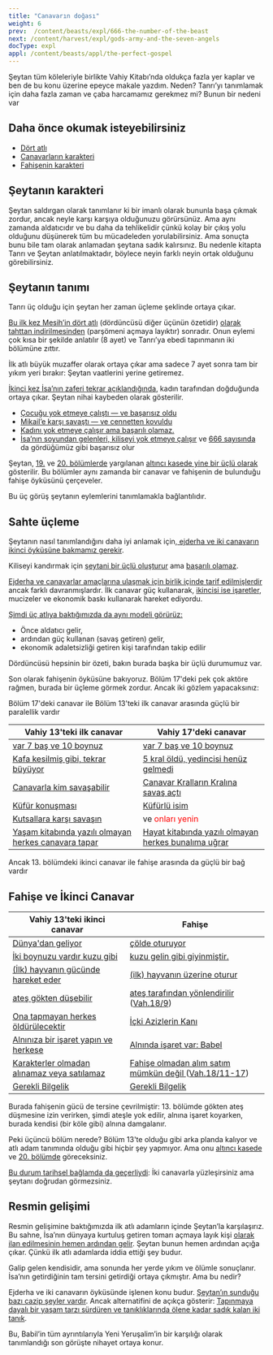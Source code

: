 ```yaml
---
title: "Canavarın doğası"
weight: 6
prev:  /content/beasts/expl/666-the-number-of-the-beast
next: /content/harvest/expl/gods-army-and-the-seven-angels
docType: expl
appl: /content/beasts/appl/the-perfect-gospel
---
```


Şeytan tüm köleleriyle birlikte Vahiy Kitabı’nda oldukça fazla yer kaplar ve ben de bu konu üzerine epeyce makale yazdım. Neden? Tanrı’yı tanımlamak için daha fazla zaman ve çaba harcamamız gerekmez mi? Bunun bir nedeni var

## Daha önce okumak isteyebilirsiniz

<a name="f2fd"></a>
- [Dört atlı](/content/seals/expl/the-mystery-of-the-four-horse-men)
- [Canavarların karakteri](/content/beasts/expl/the-nature-of-the-beast-in-the-book-of-revelation)
- [Fahişenin karakteri](/content/harlot/expl/the-character-and-destiny-of-the-harlot)

## Şeytanın karakteri

<a name="904a"></a>
Şeytan saldırgan olarak tanımlanır ki bir imanlı olarak bununla başa çıkmak zordur, ancak neyle karşı karşıya olduğunuzu görürsünüz. Ama aynı zamanda aldatıcıdır ve bu daha da tehlikelidir çünkü kolay bir çıkış yolu olduğunu düşünerek tüm bu mücadeleden yorulabilirsiniz. Ama sonuçta bunu bile tam olarak anlamadan şeytana sadık kalırsınız. Bu nedenle kitapta Tanrı ve Şeytan anlatılmaktadır, böylece neyin farklı neyin ortak olduğunu görebilirsiniz.

## Şeytanın tanımı

<a name="a7a0"></a>
Tanrı üç olduğu için şeytan her zaman üçleme şeklinde ortaya çıkar.

[Bu ilk kez Mesih’in dört atlı](https://www.bibleserver.com/TR/Vahiy5) (dördüncüsü diğer üçünün özetidir) [olarak tahttan indirilmesinden](https://www.bibleserver.com/TR/Vahiy5) (parşömeni açmaya layıktır) sonradır. Onun eylemi çok kısa bir şekilde anlatılır (8 ayet) ve Tanrı’ya ebedi tapınmanın iki bölümüne zıttır.

İlk atlı büyük muzaffer olarak ortaya çıkar ama sadece 7 ayet sonra tam bir yıkım yeri bırakır: Şeytan vaatlerini yerine getiremez.

[İkinci kez İsa’nın zaferi tekrar açıklandığında](https://www.bibleserver.com/TR/Vahiy12), kadın tarafından doğduğunda ortaya çıkar. Şeytan nihai kaybeden olarak gösterilir.

- [Çocuğu yok etmeye çalıştı — ve başarısız oldu](https://www.bibleserver.com/TR/Vahiy12%3A1-6)
- [Mikail’e karşı savaştı — ve cennetten kovuldu](https://www.bibleserver.com/TR/Vahiy12%3A7-12)
- [Kadını yok etmeye çalışır ama başarılı olamaz.](https://www.bibleserver.com/TR/Vahiy12%3A13-17)
- [İsa’nın soyundan gelenleri, kiliseyi yok etmeye çalışır](https://www.bibleserver.com/TR/Vahiy13) ve [666 sayısında ](/content/beasts/expl/666-the-number-of-the-beast)da gördüğümüz gibi başarısız olur

Şeytan, [19.](https://www.bibleserver.com/TR/Vahiy19%3A20) ve [20. bölümlerde](https://www.bibleserver.com/TR/Vahiy20%3A10) yargılanan [altıncı kasede yine bir üçlü olarak ](https://www.bibleserver.com/TR/Vahiy16%3A13)gösterilir. Bu bölümler aynı zamanda bir canavar ve fahişenin de bulunduğu fahişe öyküsünü çerçeveler.

Bu üç görüş şeytanın eylemlerini tanımlamakla bağlantılıdır.

## Sahte üçleme

<a name="1e70"></a>
Şeytanın nasıl tanımlandığını daha iyi anlamak için,[ ejderha ve iki canavarın ikinci öyküsüne bakmamız gerekir](https://www.bibleserver.com/TR/Vahiy13).

Kiliseyi kandırmak için [şeytani bir üçlü oluşturur](/content/beasts/expl/the-nature-of-the-beast-in-the-book-of-revelation#6999) ama [başarılı olamaz](/content/beasts/expl/666-the-number-of-the-beast#9a7b).

[Ejderha ve canavarlar amaçlarına ulaşmak için birlik içinde tarif edilmişlerdir](/content/beasts/expl/the-nature-of-the-beast-in-the-book-of-revelation) ancak farklı davranmışlardır. İlk canavar güç kullanarak, [ikincisi ise işaretler](/content/beasts/expl/the-beasts-and-the-666-in-historical-context), mucizeler ve ekonomik baskı kullanarak hareket ediyordu.

[Şimdi üç atlıya baktığımızda da aynı modeli görürüz:](/content/seals/expl/the-mystery-of-the-four-horse-men)

- Önce aldatıcı gelir,
- ardından güç kullanan (savaş getiren) gelir,
- ekonomik adaletsizliği getiren kişi tarafından takip edilir

Dördüncüsü hepsinin bir özeti, bakın burada başka bir üçlü durumumuz var.

Son olarak fahişenin öyküsüne bakıyoruz. Bölüm 17'deki pek çok aktöre rağmen, burada bir üçleme görmek zordur. Ancak iki gözlem yapacaksınız:

Bölüm 17'deki canavar ile Bölüm 13'teki ilk canavar arasında güçlü bir paralellik vardır

| Vahiy 13'teki ilk canavar | Vahiy 17'deki canavar |
|---------------------------|-----------------------|
| [var 7 baş ve 10 boynuz](https://www.bibleserver.com/TR/Vahiy13%2C1) | [var 7 baş ve 10 boynuz](https://www.bibleserver.com/TR/Vahiy17%2C3) |
| [Kafa kesilmiş gibi, tekrar büyüyor](https://www.bibleserver.com/TR/Vahiy13%2C3) | [5 kral öldü, yedincisi henüz gelmedi](https://www.bibleserver.com/TR/Vahiy17%2C10) |
| [Canavarla kim savaşabilir](https://www.bibleserver.com/TR/Vahiy13%2C4) | [Canavar Kralların Kralına savaş açtı](https://www.bibleserver.com/TR/Vahiy17%2C14) |
| [Küfür konuşması](https://www.bibleserver.com/TR/Vahiy13%2C5-6) | [Küfürlü isim](https://www.bibleserver.com/TR/Vahiy17%2C3) |
| [Kutsallara karşı savaşın](https://www.bibleserver.com/TR/Vahiy13%2C7) | ve <span style="color:red;">onları yenin</span> | [Kuzu'a karşı savaşır (https://www.bibleserver.com/TR/Vahiy17%2C14)</td> ve <span style="color:red;">üstesinden gelir</span> [yok etmeye fahişe ve karşı savaşın](https://www.bibleserver.com/TR/Vahiy17%2C16) |
| [Yaşam kitabında yazılı olmayan herkes canavara tapar](https://www.bibleserver.com/TR/Vahiy13%2C8) | [Hayat kitabında yazılı olmayan herkes bunalıma uğrar](https://www.bibleserver.com/TR/Vahiy17%2C8) |

Ancak 13. bölümdeki ikinci canavar ile fahişe arasında da güçlü bir bağ vardır

## Fahişe ve İkinci Canavar

| Vahiy 13'teki ikinci canavar | Fahişe |
|------------------------------|--------|
| [Dünya'dan geliyor](https://www.bibleserver.com/TR/Vahiy13%2C11) | [çölde oturuyor](https://www.bibleserver.com/TR/Vahiy17%2C3) |
| [İki boynuzu vardır  kuzu gibi](https://www.bibleserver.com/TR/Vahiy13%2C11) | [kuzu gelin gibi giyinmiştir.](https://www.bibleserver.com/TR/Vahiy17%2C4) |
| [(İlk) hayvanın  gücünde hareket eder](https://www.bibleserver.com/TR/Vahiy13%2C12) | [(ilk) hayvanın üzerine oturur](https://www.bibleserver.com/TR/Vahiy17%2C3) |
| [ateş gökten düşebilir](https://www.bibleserver.com/TR/Vahiy13%2C13) | [ateş tarafından yönlendirilir](https://www.bibleserver.com/TR/Vahiy17%2C16) ([Vah.18/9](https://www.bibleserver.com/TR/Vahiy18%2C9)) |
| [Ona tapmayan herkes öldürülecektir](https://www.bibleserver.com/TR/Vahiy13%2C15) | [İçki Azizlerin Kanı](https://www.bibleserver.com/TR/Vahiy17%2C6) |
| [Alnınıza bir işaret yapın ve herkese](https://www.bibleserver.com/TR/Vahiy13%2C16) | [Alnında işaret var: Babel](https://www.bibleserver.com/TR/Vahiy17%2C5) |
| [Karakterler olmadan alınamaz veya satılamaz](https://www.bibleserver.com/TR/Vahiy13%2C17) | [Fahişe olmadan alım satım mümkün değil ](https://www.bibleserver.com/TR/Vahiy18%2C3) ([Vah.18/11-17](https://www.bibleserver.com/TR/Vahiy18%2C11-17)) |
| [Gerekli Bilgelik](https://www.bibleserver.com/TR/Vahiy13%2C18) | [Gerekli Bilgelik](https://www.bibleserver.com/TR/Vahiy17%2C9) |

Burada fahişenin gücü de tersine çevrilmiştir: 13. bölümde gökten ateş düşmesine izin verirken, şimdi ateşle yok edilir, alnına işaret koyarken, burada kendisi (bir köle gibi) alnına damgalanır.

Peki üçüncü bölüm nerede? Bölüm 13'te olduğu gibi arka planda kalıyor ve atlı adam tanımında olduğu gibi hiçbir şey yapmıyor. Ama onu [altıncı kasede](https://www.bibleserver.com/TR/Vahiy16%3A13) ve [20. bölümde](https://www.bibleserver.com/TR/Vahiy20%3A10) göreceksiniz.

[Bu durum tarihsel bağlamda da geçerliydi](/content/beasts/expl/the-beasts-and-the-666-in-historical-context): İki canavarla yüzleşirsiniz ama şeytanı doğrudan görmezsiniz.

## Resmin gelişimi

<a name="5eae"></a>
Resmin gelişimine baktığımızda ilk atlı adamların içinde Şeytan’la karşılaşırız. Bu sahne, İsa’nın dünyaya kurtuluş getiren tomarı açmaya layık kişi [olarak ilan edilmesinin hemen ardından gelir](/content/seals/expl/the-book-with-the-seven-seals). Şeytan bunun hemen ardından açığa çıkar. Çünkü ilk atlı adamlarda iddia ettiği şey budur.

Galip gelen kendisidir, ama sonunda her yerde yıkım ve ölümle sonuçlanır. İsa’nın getirdiğinin tam tersini getirdiği ortaya çıkmıştır. Ama bu nedir?

Ejderha ve iki canavarın öyküsünde işlenen konu budur. [Şeytan’ın sunduğu bazı cazip şeyler vardır](/content/beasts/expl/the-nature-of-the-beast-in-the-book-of-revelation#b8ad). Ancak alternatifini de açıkça gösterir: [Tapınmaya dayalı bir yaşam tarzı sürdüren ve tanıklıklarında ölene kadar sadık kalan iki tanık](/content/witnesses/expl/the-two-witnesses).

Bu, Babil’in tüm ayrıntılarıyla Yeni Yeruşalim’in bir karşılığı olarak tanımlandığı son görüşte nihayet ortaya konur.

